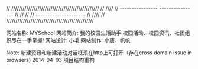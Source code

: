 // ///////////////////////////////////////////////
// ////
// ----------------     ----------------
//
//
//
//
            ---------------------
// ////
// ///////////////////////////////////////////////

网站名称: MYSchool
网站简介: 我的校园生活助手 校园活动、校园资讯、社团组织尽在一手掌握!
网站设计: 小毛
网站制作: 小唐、帆帆

Note:
    新建资讯和新建活动对话框须在http上可打开（存在cross domain issue in browsers)
 2014-04-03 项目结构重构
